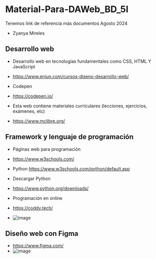 # Material-Para-DAWeb_BD_5I
Tenemos link de referencia más documentos Agosto 2024
- Zyanya Mireles
## Desarrollo web 
- Desarrollo web en tecnologías fundamentales como CSS, HTML Y JavaScript
- https://www.eniun.com/cursos-diseno-desarrollo-web/

- Codepen
- https://codepen.io/

- Esta web contiene materiales curriculares (lecciones, ejercicios, exámenes, etc)
- https://www.mclibre.org/

## Framework y lenguaje de programación 
- Páginas web para programación
- https://www.w3schools.com/
- Python https://www.w3schools.com/python/default.asp
- Descargar Python
- https://www.python.org/downloads/

- Programación en online
- https://coddy.tech/
- ![image](https://github.com/user-attachments/assets/77ad654f-cd8c-487e-8ee2-58e5b53de117)

## Diseño web con Figma
- https://www.figma.com/
- ![image](https://github.com/user-attachments/assets/1486762a-d59f-4b70-a08a-c82702f4f8da)


